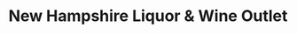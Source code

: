 ---
title: "New Hampshire Liquor & Wine Outlet"
url: /hampstead/new-hampshire-liquor-and-wine-outlet/
shop: alcohol
---